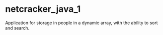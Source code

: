 # netcracker_java_1
Application for storage in people in a dynamic array, with the ability to sort and search.

